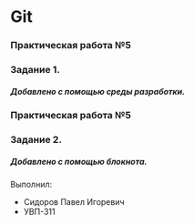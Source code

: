 
# Git
### Практическая работа №5
### Задание 1.
##### Добавлено с помощью среды разработки.

### Практическая работа №5
### Задание 2.
##### Добавлено с помощью блокнота.

Выполнил:
* Сидоров Павел Игоревич
* УВП-311